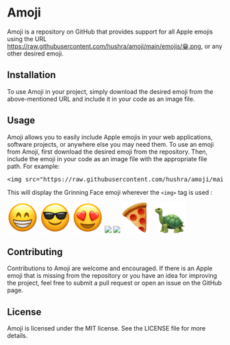 <h1>Amoji</h1>
<p>Amoji is a repository on GitHub that provides support for all Apple emojis using the URL <a href="https://raw.githubusercontent.com/hushra/amoji/main/emojis/%F0%9F%98%81.png">https://raw.githubusercontent.com/hushra/amoji/main/emojis/😁.png</a>, or any other desired emoji.</p>
<h2>Installation</h2>
<p>To use Amoji in your project, simply download the desired emoji from the above-mentioned URL and include it in your code as an image file.</p>
<h2>Usage</h2>
<p>Amoji allows you to easily include Apple emojis in your web applications, software projects, or anywhere else you may need them. To use an emoji from Amoji, first download the desired emoji from the repository. Then, include the emoji in your code as an image file with the appropriate file path. For example:</p>
<pre class="code-block-wrapper"><div class="code-block-header"><span class="hljs-tag">&lt;<span class="hljs-name">img</span> <span class="hljs-attr">src</span>=<span class="hljs-string">"https://raw.githubusercontent.com/hushra/amoji/main/emojis/😁.png"</span> <span class="hljs-attr">alt</span>=<span class="hljs-string">"Grinning Face"</span>&gt;</span>
</code></pre>
<p>This will display the Grinning Face emoji wherever the <code>&lt;img&gt;</code> tag is used :</p>
<p align="center;margin:20px">
<img src="https://raw.githubusercontent.com/hushra/amoji/main/emojis/😁.png">
<img src="https://raw.githubusercontent.com/hushra/amoji/main/emojis/😎.png">
<img src="https://raw.githubusercontent.com/hushra/amoji/main/emojis/😍.png">
<img src="https://raw.githubusercontent.com/hushra/amoji/main/emojis/🥱.png">
<img src="https://raw.githubusercontent.com/hushra/amoji/main/emojis/🚀.png">
<img src="https://raw.githubusercontent.com/hushra/amoji/main/emojis/🍕.png">
<img src="https://raw.githubusercontent.com/hushra/amoji/main/emojis/🐢.png">
  </p>
<h2>Contributing</h2>
<p>Contributions to Amoji are welcome and encouraged. If there is an Apple emoji that is missing from the repository or you have an idea for improving the project, feel free to submit a pull request or open an issue on the GitHub page.</p>
<h2>License</h2>
<p>Amoji is licensed under the MIT license. See the LICENSE file for more details.</p>
